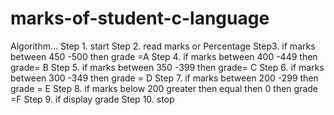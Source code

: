 # marks-of-student-c-language
Algorithm…
Step 1. start
Step 2.  read marks or Percentage
Step3.  if marks between 450 -500 then grade =A
Step 4.  if marks between 400 -449 then grade= B
Step 5.  if marks between 350 -399 then grade= C
Step 6.  if marks between 300 -349 then grade = D
Step 7.  if marks between 200 -299 then grade = E
Step 8.  if marks below 200 greater then equal then 0 then grade =F
Step 9. if display grade
Step 10.  stop
